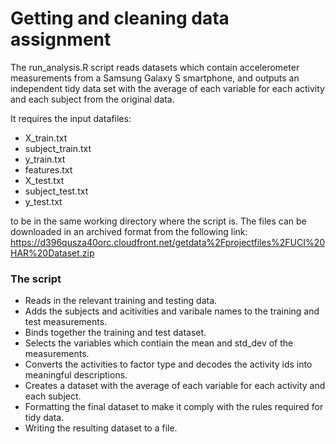# Getting and cleaning data assignment

The run_analysis.R script reads datasets which contain accelerometer measurements 
from a Samsung Galaxy S smartphone, and outputs an independent tidy data set 
with the average of each variable for each activity and each subject from the original data.

It requires the input datafiles:

* X_train.txt
* subject_train.txt
* y_train.txt
* features.txt
* X_test.txt
* subject_test.txt
* y_test.txt

to be in the same working directory where the script is.
The files can be downloaded in an archived format from the following link:
https://d396qusza40orc.cloudfront.net/getdata%2Fprojectfiles%2FUCI%20HAR%20Dataset.zip


### The script 

* Reads in the relevant training and testing data.
* Adds the subjects and acitivities and varibale names to the training and test measurements.
* Binds together the training and test dataset.
* Selects the variables which contiain the mean and std_dev of the measurements.
* Converts the activities to factor type and decodes the activity ids into meaningful descriptions.
* Creates a dataset with the average of each variable for each activity and each subject.
* Formatting the final dataset to make it comply with the rules required for tidy data.
* Writing the resulting dataset to a file.
